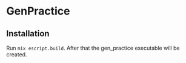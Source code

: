 # GenPractice
## Installation
Run `mix escript.build`. After that the gen_practice executable will be created.